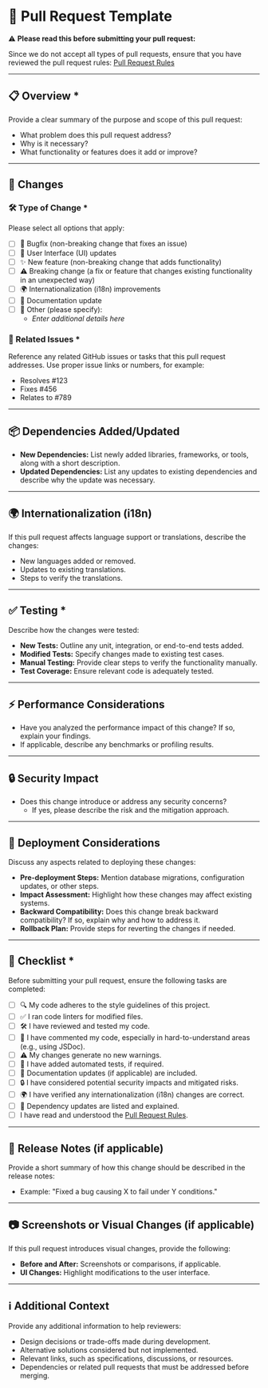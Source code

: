 # 📝 Pull Request Template

⚠️ **Please read this before submitting your pull request:**

Since we do not accept all types of pull requests, ensure that you have reviewed
the pull request rules: [Pull Request Rules]

---

## 📋 Overview \*

Provide a clear summary of the purpose and scope of this pull request:

- What problem does this pull request address?
- Why is it necessary?
- What functionality or features does it add or improve?

---

## 🔄 Changes

### 🛠️ Type of Change \*

Please select all options that apply:

- [ ] 🐛 Bugfix (non-breaking change that fixes an issue)
- [ ] 🎨 User Interface (UI) updates
- [ ] ✨ New feature (non-breaking change that adds functionality)
- [ ] ⚠️ Breaking change (a fix or feature that changes existing functionality
      in an unexpected way)
- [ ] 🌍 Internationalization (i18n) improvements
- [ ] 📄 Documentation update
- [ ] 🔧 Other (please specify):
  - _Enter additional details here_

### 🔗 Related Issues \*

Reference any related GitHub issues or tasks that this pull request addresses.
Use proper issue links or numbers, for example:

- Resolves #123
- Fixes #456
- Relates to #789

---

## 📦 Dependencies Added/Updated

- **New Dependencies:** List newly added libraries, frameworks, or tools, along
  with a short description.
- **Updated Dependencies:** List any updates to existing dependencies and
  describe why the update was necessary.

---

## 🌍 Internationalization (i18n)

If this pull request affects language support or translations, describe the
changes:

- New languages added or removed.
- Updates to existing translations.
- Steps to verify the translations.

---

## ✅ Testing \*

Describe how the changes were tested:

- **New Tests:** Outline any unit, integration, or end-to-end tests added.
- **Modified Tests:** Specify changes made to existing test cases.
- **Manual Testing:** Provide clear steps to verify the functionality manually.
- **Test Coverage:** Ensure relevant code is adequately tested.

---

## ⚡ Performance Considerations

- Have you analyzed the performance impact of this change? If so, explain your
  findings.
- If applicable, describe any benchmarks or profiling results.

---

## 🔒 Security Impact

- Does this change introduce or address any security concerns?
  - If yes, please describe the risk and the mitigation approach.

---

## 🚀 Deployment Considerations

Discuss any aspects related to deploying these changes:

- **Pre-deployment Steps:** Mention database migrations, configuration updates,
  or other steps.
- **Impact Assessment:** Highlight how these changes may affect existing
  systems.
- **Backward Compatibility:** Does this change break backward compatibility? If
  so, explain why and how to address it.
- **Rollback Plan:** Provide steps for reverting the changes if needed.

---

## 📄 Checklist \*

Before submitting your pull request, ensure the following tasks are completed:

- [ ] 🔍 My code adheres to the style guidelines of this project.
- [ ] ✅ I ran code linters for modified files.
- [ ] 🛠️ I have reviewed and tested my code.
- [ ] 📝 I have commented my code, especially in hard-to-understand areas (e.g.,
      using JSDoc).
- [ ] ⚠️ My changes generate no new warnings.
- [ ] 🧪 I have added automated tests, if required.
- [ ] 📄 Documentation updates (if applicable) are included.
- [ ] 🔒 I have considered potential security impacts and mitigated risks.
- [ ] 🌍 I have verified any internationalization (i18n) changes are correct.
- [ ] 🧰 Dependency updates are listed and explained.
- [ ] I have read and understood the [Pull Request Rules].

---

## 📰 Release Notes (if applicable)

Provide a short summary of how this change should be described in the release
notes:

- Example: "Fixed a bug causing X to fail under Y conditions."

---

## 📷 Screenshots or Visual Changes (if applicable)

If this pull request introduces visual changes, provide the following:

- **Before and After:** Screenshots or comparisons, if applicable.
- **UI Changes:** Highlight modifications to the user interface.

---

## ℹ️ Additional Context

Provide any additional information to help reviewers:

- Design decisions or trade-offs made during development.
- Alternative solutions considered but not implemented.
- Relevant links, such as specifications, discussions, or resources.
- Dependencies or related pull requests that must be addressed before merging.

[Pull Request Rules]:
  https://github.com/homelab-alpha/homelab-alpha/blob/main/CONTRIBUTING.md#pull-requests
